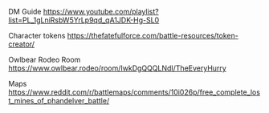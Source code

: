 DM Guide
https://www.youtube.com/playlist?list=PL_1gLniRsbW5YrLp9qd_qA1JDK-Hg-SL0

Character tokens
https://thefatefulforce.com/battle-resources/token-creator/

Owlbear Rodeo Room
https://www.owlbear.rodeo/room/IwkDgQQQLNdI/TheEveryHurry

Maps
https://www.reddit.com/r/battlemaps/comments/10i026p/free_complete_lost_mines_of_phandelver_battle/

